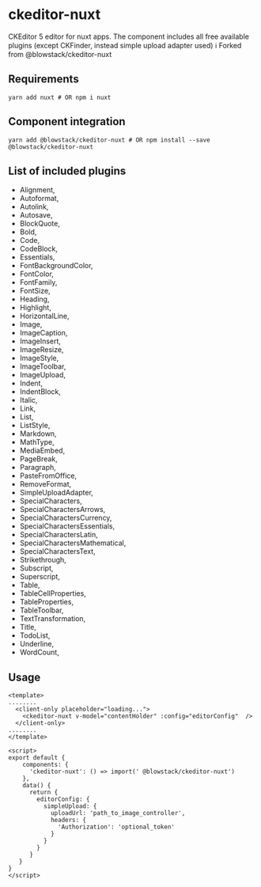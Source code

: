 # ckeditor-nuxt

CKEditor 5 editor for nuxt apps. The component includes all free available plugins (except CKFinder, instead simple upload adapter used)
ℹ️ Forked from @blowstack/ckeditor-nuxt

## Requirements

```
yarn add nuxt # OR npm i nuxt
```

## Component integration

```
yarn add @blowstack/ckeditor-nuxt # OR npm install --save @blowstack/ckeditor-nuxt
```

## List of included plugins

- Alignment,
- Autoformat,
- Autolink,
- Autosave,
- BlockQuote,
- Bold,
- Code,
- CodeBlock,
- Essentials,
- FontBackgroundColor,
- FontColor,
- FontFamily,
- FontSize,
- Heading,
- Highlight,
- HorizontalLine,
- Image,
- ImageCaption,
- ImageInsert,
- ImageResize,
- ImageStyle,
- ImageToolbar,
- ImageUpload,
- Indent,
- IndentBlock,
- Italic,
- Link,
- List,
- ListStyle,
- Markdown,
- MathType,
- MediaEmbed,
- PageBreak,
- Paragraph,
- PasteFromOffice,
- RemoveFormat,
- SimpleUploadAdapter,
- SpecialCharacters,
- SpecialCharactersArrows,
- SpecialCharactersCurrency,
- SpecialCharactersEssentials,
- SpecialCharactersLatin,
- SpecialCharactersMathematical,
- SpecialCharactersText,
- Strikethrough,
- Subscript,
- Superscript,
- Table,
- TableCellProperties,
- TableProperties,
- TableToolbar,
- TextTransformation,
- Title,
- TodoList,
- Underline,
- WordCount,

## Usage

```
<template>
........
  <client-only placeholder="loading...">
    <ckeditor-nuxt v-model="contentHolder" :config="editorConfig"  />
  </client-only>
........
</template>

<script>
export default {
    components: {
      'ckeditor-nuxt': () => import(' @blowstack/ckeditor-nuxt')
    },
    data() {
      return {
    	editorConfig: {
          simpleUpload: {
            uploadUrl: 'path_to_image_controller',
            headers: {
              'Authorization': 'optional_token'
            }
          }
        }
      }
   }
}
</script>

```
